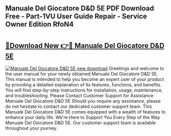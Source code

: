 ## Manuale Del Giocatore D&D 5E PDF Download Free - Part-1VU User Guide Repair - Service Owner Edition RfoN4

# <h2><a href="http://cf20078.oget.top/?id=Manuale+Del+Giocatore+D%26D+5E">🔗Download New 👉🔴 Manuale Del Giocatore D&D 5E</a></h2>

[![Manuale Del Giocatore D&D 5E new download](https://i.imgur.com/5g1atiW.png)](http://cf20078.oget.top/?id=Manuale+Del+Giocatore+D%26D+5E)
Greetings and welcome to the user manual for your newly obtained Manuale Del Giocatore D&D 5E. This manual is intended to help you become an expert user of your product by providing a detailed explanation of its features, functions, and benefits. You will find step-by-step instructions for installation, usage, maintenance, and troubleshooting. Please Contact Customer Support for Assistance Manuale Del Giocatore D&D 5E Should you require any assistance, please do not hesitate to contact our dedicated customer support team. This Manuale Del Giocatore D&D 5E comes equipped with a wealth of features to enhance your daily life. We're Here to Support You Every Step of the Way Manuale Del Giocatore D&D 5E. Our customer support team is available throughout your journey.
